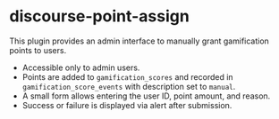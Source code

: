 # discourse-point-assign

This plugin provides an admin interface to manually grant gamification points to users.

* Accessible only to admin users.
* Points are added to `gamification_scores` and recorded in `gamification_score_events` with description set to `manual`.
* A small form allows entering the user ID, point amount, and reason.
* Success or failure is displayed via alert after submission.

